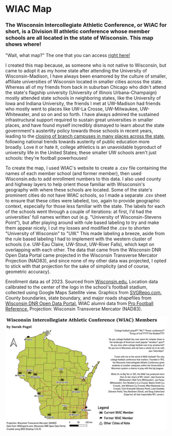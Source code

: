 # WIAC Map

### The Wisconsin Intercollegiate Athletic Conference, or WIAC for short, is a Division III athletic conference whose member schools are all located in the state of Wisconsin. This map shows where!

"Wait, what map?" The one that you can access [right here!](https://notfogel.github.io/WIAC-map)











I created this map because, as someone who is not native to Wisconsin, but came to adopt it as my home state after attending the University of Wisconsin-Madison, I have always been enamored by the culture of smaller, affiliate universities of Wisconsin located in smaller cities across the state. Whereas all of my friends from back in suburban Chicago who didn't attend the state's flagship university (University of Illinois Urbana-Champaign) mostly attended state schools in neighboring states, like the University of Iowa and Indiana University, the friends I met at UW-Madison had friends who mostly went to places like UW-La Crosse, UW-Milwaukee, UW-Whitewater, and so on and so forth. I have always admired the sustained infrastructural support required to sustain great universities in smaller places, and have found myself incredibly dismayed to learn about the state government's austertity policy towards those schools in recent years, leading to the [closing of branch campuses in many places across the state](https://www.jsonline.com/story/news/education/2024/09/17/uw-system-no-longer-readily-releasing-branch-campus-enrollment-data/75075570007/), following national trends towards austerity of public education more broadly. Love it or hate it, college athletics is an unavoidable byproduct of university life in the United States; these smaller UW schools aren't just schools: they're football powerhouses! 






To create the map, I used WIAC's website to create a .csv file containing the names of each member school (and former member), then used Wisconsin.edu to add enrollment numbers to this data. I also used county and highway layers to help orient those familiar with Wissconsin's geography with where these schools are located. Some of the state's prominent cities do not have WIAC schools, so I made a separate .csv sheet to ensure that these cities were labeled, too, again to provide geographic context, especially for those less familiar with the state. The labels for each of the schools went through a couple of iterations: at first, I'd had the universities' full names written out (e.g. "University of Wisconsin-Stevens Point"), but after playing around with rule based labeling to try and make them appear nicely, I cut my losses and modified the .csv to shorten "University of Wisconsin" to "UW." This made labeling a breeze, aside from the rule based labeling I had to implement with the western cluster of schools (i.e. UW-Eau Claire, UW-Stout, UW-River Falls), which kept on overlapping with each other. The data that came from the Wisconsin DNR Open Data Portal came projected in the Wisconsin Transverse Mercator Projection (NAD83), and since none of my other data was projected, I opted to stick with that projection for the sake of simplicity (and of course, geometric accuracy).


Enrollment data as of 2023. Sourced from [Wisconsin.edu.](https://www.wisconsin.edu/education-reports-statistics/enrollments/)
Location data calibrated to the center of the logo in the school's football stadium, collected using Google Maps Satellite view.
Graphics from [SVGRepo.com.](svgrepo.com) 
County boundaries, state boundary, and major roads shapefiles from [Wisconsin DNR Open Data Portal.](https://data-wi-dnr.opendata.arcgis.com/)
WIAC alumni data from [Pro Football Reference.](https://www.pro-football-reference.com)
Projection: Wisconsin Transverse Mercator (NAD83).

![If the map isn't loading, yes it is.](WIAC%20layout%20small.png)